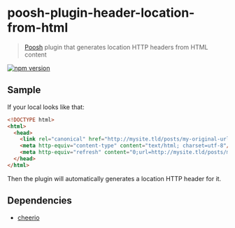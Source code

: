 # poosh-plugin-header-location-from-html

> [Poosh](https://github.com/yvele/poosh) plugin that generates location HTTP headers from HTML content

[![npm version](https://badge.fury.io/js/poosh-cli.svg)](https://badge.fury.io/js/poosh-plugin-header-location-from-html)

## Sample

If your local looks like that:

```html
<!DOCTYPE html>
<html>
  <head>
    <link rel="canonical" href="http://mysite.tld/posts/my-original-url"/>
    <meta http-equiv="content-type" content="text/html; charset=utf-8"/>
    <meta http-equiv="refresh" content="0;url=http://mysite.tld/posts/my-original-url"/>
  </head>
</html>
```

Then the plugin will automatically generates a location HTTP header for it.

## Dependencies

* [cheerio](https://github.com/cheeriojs/cheerio)
